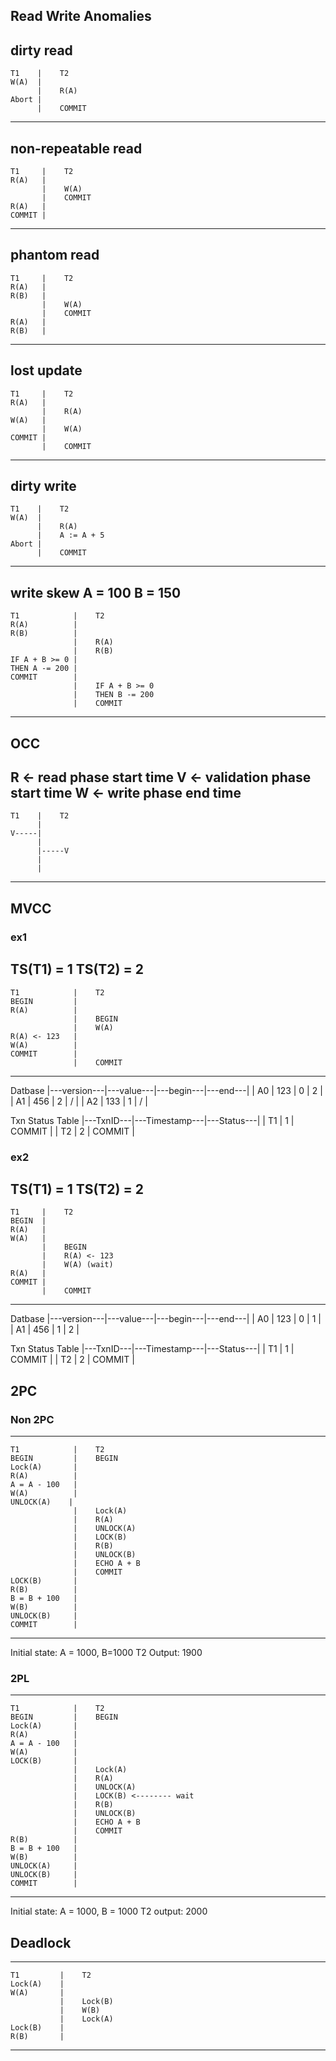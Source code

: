## Read Write Anomalies

dirty read
-----------------------
    T1    |    T2
    W(A)  | 
          |    R(A)
    Abort |    
          |    COMMIT
-----------------------

non-repeatable read
-----------------------
    T1     |    T2
    R(A)   | 
           |    W(A)
           |    COMMIT
    R(A)   |    
    COMMIT |
-----------------------

phantom read
-----------------------
    T1     |    T2
    R(A)   | 
    R(B)   |    
           |    W(A)
           |    COMMIT
    R(A)   |
    R(B)   | 
-----------------------

lost update
-----------------------
    T1     |    T2
    R(A)   | 
           |    R(A)   
    W(A)   | 
           |    W(A)
    COMMIT |
           |    COMMIT
-----------------------

dirty write
-----------------------
    T1    |    T2
    W(A)  | 
          |    R(A)
          |    A := A + 5
    Abort |    
          |    COMMIT
-----------------------

write skew
A = 100
B = 150
-------------------------------------
    T1            |    T2
    R(A)          | 
    R(B)          |    
                  |    R(A)
                  |    R(B)
    IF A + B >= 0 |
    THEN A -= 200 |
    COMMIT        |
                  |    IF A + B >= 0
                  |    THEN B -= 200
                  |    COMMIT
-------------------------------------

## OCC
R <- read phase start time
V <- validation phase start time
W <- write phase end time
-----------------------
    T1    |    T2
          | 
    V-----|    
          |    
          |-----V
          |
          |    
-----------------------

## MVCC 
### ex1
TS(T1) = 1
TS(T2) = 2
-----------------------
    T1            |    T2
    BEGIN         | 
    R(A)          |
                  |    BEGIN
                  |    W(A)
    R(A) <- 123   |
    W(A)          |
    COMMIT        |    
                  |    COMMIT
-----------------------

Datbase
|---version---|---value---|---begin---|---end---|
|     A0      |     123   |   0       |    2    |
|     A1      |     456   |   2       |    /    |
|     A2      |     133   |   1       |    /    |

Txn Status Table
|---TxnID---|---Timestamp---|---Status---|
|   T1      |      1        |  COMMIT    |
|   T2      |      2        |  COMMIT    |

### ex2
TS(T1) = 1
TS(T2) = 2
-----------------------
    T1     |    T2
    BEGIN  | 
    R(A)   |
    W(A)   |
           |    BEGIN
           |    R(A) <- 123
           |    W(A) (wait)
    R(A)   |
    COMMIT |    
           |    COMMIT
-----------------------

Datbase
|---version---|---value---|---begin---|---end---|
|     A0      |     123   |   0       |    1    |
|     A1      |     456   |   1       |    2    |

Txn Status Table
|---TxnID---|---Timestamp---|---Status---|
|   T1      |      1        |  COMMIT    |
|   T2      |      2        |  COMMIT    |


## 2PC
### Non 2PC
---------------------------------
    T1            |    T2
    BEGIN         |    BEGIN
    Lock(A)       |
    R(A)          |
    A = A - 100   |    
    W(A)          |
    UNLOCK(A)    |
                  |    Lock(A)
                  |    R(A)
                  |    UNLOCK(A)
                  |    LOCK(B)
                  |    R(B)
                  |    UNLOCK(B)
                  |    ECHO A + B
                  |    COMMIT
    LOCK(B)       |
    R(B)          |
    B = B + 100   |
    W(B)          |
    UNLOCK(B)     |
    COMMIT        |
-----------------------------------

Initial state: A = 1000, B=1000
T2 Output: 1900

### 2PL
---------------------------------
    T1            |    T2
    BEGIN         |    BEGIN
    Lock(A)       |
    R(A)          |
    A = A - 100   |    
    W(A)          |
    LOCK(B)       |
                  |    Lock(A)
                  |    R(A)
                  |    UNLOCK(A)
                  |    LOCK(B) <-------- wait
                  |    R(B)
                  |    UNLOCK(B)
                  |    ECHO A + B
                  |    COMMIT
    R(B)          |
    B = B + 100   |
    W(B)          |
    UNLOCK(A)     |
    UNLOCK(B)     |
    COMMIT        |
-----------------------------------

Initial state: A = 1000, B = 1000
T2 output: 2000

## Deadlock
------------------------------
    T1         |    T2
    Lock(A)    |
    W(A)       |
               |    Lock(B) 
               |    W(B)
               |    Lock(A)
    Lock(B)    |
    R(B)       |
------------------------------